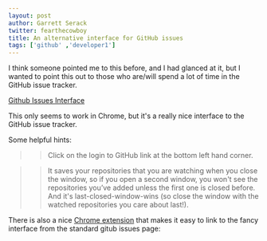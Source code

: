 ```yaml
---
layout: post
author: Garrett Serack 
twitter: fearthecowboy
title: An alternative interface for GitHub issues
tags: ['github' ,'developer1']
---
```



I think someone pointed me to this before, and I had glanced at it, but I wanted to point this out to those who are/will spend a lot of time in the GitHub issue tracker.

[Github Issues Interface](http://githubissues.heroku.com/#coapp/toolkit)

This only seems to work in Chrome, but it's a really nice interface to the GitHub issue tracker.

Some helpful hints:

>> Click on the login to GitHub link at the bottom left hand corner.

>> It saves your repositories that you are watching when you close the window, so if you open a second window, you won't see the repositories you’ve added unless the first one is closed before. And it's last-closed-window-wins (so close the window with the watched repositories you care about last!).


There is also a nice [Chrome extension](https://chrome.google.com/webstore/detail/mlphmcafjfbcoagfoanfaljdmkcimhmi) that makes it easy to link to the fancy interface from the standard gitub issues page: 
